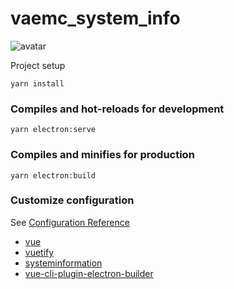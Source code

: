 # vaemc_system_info

![avatar](https://vaemc-linxu.oss-cn-shenzhen.aliyuncs.com/linux/img1.jpg)


Project setup
```
yarn install
```

### Compiles and hot-reloads for development
```
yarn electron:serve
```

### Compiles and minifies for production
```
yarn electron:build
```

### Customize configuration
See [Configuration Reference](https://cli.vuejs.org/config/)


+ [vue](https://github.com/vuejs/vue)
+ [vuetify](https://github.com/vuetifyjs/vuetify)
+ [systeminformation](https://github.com/sebhildebrandt/systeminformation)
+ [vue-cli-plugin-electron-builder](https://github.com/nklayman/vue-cli-plugin-electron-builder)
